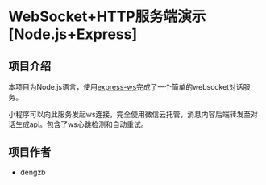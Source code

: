 # WebSocket+HTTP服务端演示[Node.js+Express]

## 项目介绍

本项目为Node.js语言，使用[express-ws](https://www.npmjs.com/package/express-ws)完成了一个简单的websocket对话服务。

小程序可以向此服务发起ws连接，完全使用微信云托管，消息内容后端转发至对话生成api。包含了ws心跳检测和自动重试。


## 项目作者
- dengzb
